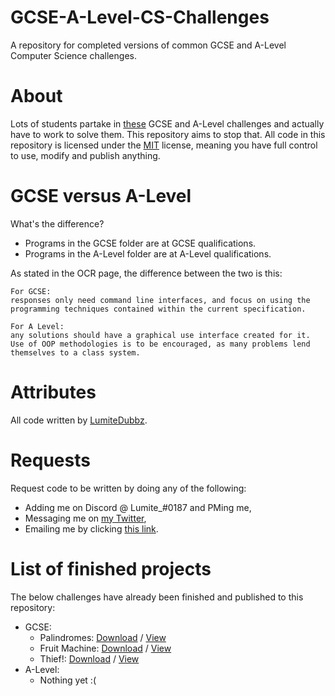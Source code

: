 # GCSE-A-Level-CS-Challenges
A repository for completed versions of common GCSE and A-Level Computer Science challenges.

# About
Lots of students partake in [these](https://www.ocr.org.uk/Images/260930-coding-challenges-booklet.pdf) GCSE and A-Level challenges and actually have to work to solve them. This repository aims to stop that. All code in this repository is licensed under the [MIT](https://github.com/LumiteDubbz/GCSE-A-Level-CS-Challenges/blob/master/LICENSE) license, meaning you have full control to use, modify and publish anything.

# GCSE versus A-Level
What's the difference?
- Programs in the GCSE folder are at GCSE qualifications.
- Programs in the A-Level folder are at A-Level qualifications.

As stated in the OCR page, the difference between the two is this:
```
For GCSE:
responses only need command line interfaces, and focus on using the programming techniques contained within the current specification.   

For A Level:
any solutions should have a graphical use interface created for it.  Use of OOP methodologies is to be encouraged, as many problems lend themselves to a class system.
```

# Attributes
All code written by [LumiteDubbz](https://github.com/LumiteDubbz/).

# Requests
Request code to be written by doing any of the following:
- Adding me on Discord @ Lumite_#0187 and PMing me,
- Messaging me on [my Twitter](https://twitter.com/Lumite_/),
- Emailing me by clicking [this link](mailto:lumitedubbz@gmail.com "If this link does not work, the email is LumiteDubbz@gmail.com").

# List of finished projects
The below challenges have already been finished and published to this repository:
- GCSE:
  - Palindromes: [Download](https://minhaskamal.github.io/DownGit/#/home?url=https://github.com/LumiteDubbz/GCSE-A-Level-CS-Challenges/tree/master/GCSE/Palindromes) / [View](https://github.com/LumiteDubbz/GCSE-A-Level-CS-Challenges/tree/master/GCSE/Palindromes)
  - Fruit Machine: [Download](https://minhaskamal.github.io/DownGit/#/home?url=https://github.com/LumiteDubbz/GCSE-A-Level-CS-Challenges/tree/master/GCSE/Fruit%20Machine) / [View](https://github.com/LumiteDubbz/GCSE-A-Level-CS-Challenges/tree/master/GCSE/Fruit%20Machine)
  - Thief!: [Download](https://minhaskamal.github.io/DownGit/#/home?url=https://github.com/LumiteDubbz/GCSE-A-Level-CS-Challenges/tree/master/GCSE/Thief!) / [View](https://github.com/LumiteDubbz/GCSE-A-Level-CS-Challenges/tree/master/GCSE/Thief!)
- A-Level:
  - Nothing yet :(
